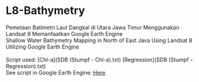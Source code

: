 # L8-Bathymetry
Pemetaan Batimetri Laut Dangkal di Utara Jawa Timur Menggunakan Landsat 8 Memanfaatkan Google Earth Engine
<br />
Shallow Water Bathymetry Mapping in North of East Java Using Landsat 8 Utilizing Google Earth Engine
<br />
<br />
Script used:
[Chl-a](SDB (Stumpf - Chl-a).txt)
[Regression](SDB (Stumpf - Regression).txt)
<br />
See script in Google Earth Engine:
[Here](https://code.earthengine.google.com/1419d0404a6310f0572197ff87b3665d)
